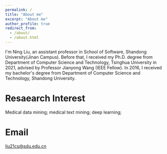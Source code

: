 ```yaml
---
permalink: /
title: "About me"
excerpt: "About me"
author_profile: true
redirect_from: 
  - /about/
  - /about.html
---
```


I'm Ning Liu, an assistant professor in School of Software, Shandong University(Jinan Campus). Before that, I received my Ph.D. degree from Department of Computer Science and Technology, Tsinghua University in 2021, advised by Professor Jianyong Wang (IEEE Fellow). In 2016, I received my bachelor's degree from Department of Computer Science and Technology, Shandong University.

Resaearch Interest 
======

Medical data mining; medical text mining; deep learning; 

Email
======
liu21cs@sdu.edu.cn  

